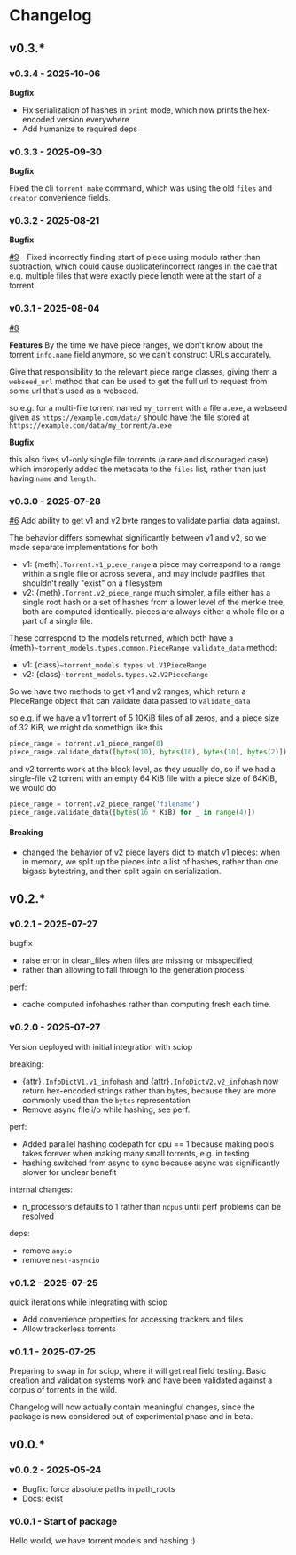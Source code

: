 # Changelog

## v0.3.*

### v0.3.4 - 2025-10-06

**Bugfix**

- Fix serialization of hashes in `print` mode, which now prints the hex-encoded version everywhere
- Add humanize to required deps

### v0.3.3 - 2025-09-30

**Bugfix**

Fixed the cli `torrent make` command, which was using the old `files` and `creator` convenience fields.

### v0.3.2 - 2025-08-21

**Bugfix**

[#9](https://github.com/p2p-ld/torrent-models/pull/9) - Fixed incorrectly finding start of piece
using modulo rather than subtraction, which could cause duplicate/incorrect ranges
in the cae that e.g. multiple files that were exactly piece length were at the start of a torrent.

### v0.3.1 - 2025-08-04

[#8](https://github.com/p2p-ld/torrent-models/pull/8)

**Features**
By the time we have piece ranges, 
we don't know about the torrent `info.name` field anymore, so we can't construct URLs accurately.

Give that responsibility to the relevant piece range classes, 
giving them a `webseed_url` method that can be used to get the full url to request from some url that's used as a webseed.

so e.g. for a multi-file torrent named `my_torrent` with a file `a.exe`, 
a webseed given as `https://example.com/data/` should have the file stored at `https://example.com/data/my_torrent/a.exe`

**Bugfix**

this also fixes v1-only single file torrents 
(a rare and discouraged case) which improperly added the metadata to the `files` list, 
rather than just having `name` and `length`.

### v0.3.0 - 2025-07-28

[#6](https://github.com/p2p-ld/torrent-models/pull/6) 
Add ability to get v1 and v2 byte ranges to validate partial data against.

The behavior differs somewhat significantly between v1 and v2, so we made separate implementations for both

- v1: {meth}`.Torrent.v1_piece_range` a piece may correspond to a range within a single file or across several, and may include padfiles that shouldn't really "exist" on a filesystem
- v2: {meth}`.Torrent.v2_piece_range` much simpler, a file either has a single root hash or a set of hashes from a lower level of the merkle tree, both are computed identically. pieces are always either a whole file or a part of a single file.

These correspond to the models returned, which both have a {meth}`~torrent_models.types.common.PieceRange.validate_data` method:

- v1: {class}`~torrent_models.types.v1.V1PieceRange`
- v2: {class}`~torrent_models.types.v2.V2PieceRange`

So we have two methods to get v1 and v2 ranges, which return a PieceRange object that can validate data passed to `validate_data`

so e.g. if we have a v1 torrent of 5 10KiB files of all zeros, and a piece size of 32 KiB, we might do somethign like this

```python
piece_range = torrent.v1_piece_range(0)
piece_range.validate_data([bytes(10), bytes(10), bytes(10), bytes(2)])
```

and v2 torrents work at the block level, as they usually do, so if we had a single-file v2 torrent with an empty 64 KiB file with a piece size of 64KiB, we would do

```python
piece_range = torrent.v2_piece_range('filename')
piece_range.validate_data([bytes(16 * KiB) for _ in range(4)])
```

#### Breaking

- changed the behavior of v2 piece layers dict to match v1 pieces: 
  when in memory, we split up the pieces into a list of hashes, rather than one bigass bytestring, 
  and then split again on serialization.

## v0.2.*

### v0.2.1 - 2025-07-27

bugfix
- raise error in clean_files when files are missing or misspecified, 
- rather than allowing to fall through to the generation process.

perf:
- cache computed infohashes rather than computing fresh each time.

### v0.2.0 - 2025-07-27

Version deployed with initial integration with sciop

breaking:
- {attr}`.InfoDictV1.v1_infohash` and {attr}`.InfoDictV2.v2_infohash` now return hex-encoded strings
  rather than bytes, because they are more commonly used than the `bytes` representation
- Remove async file i/o while hashing, see perf.

perf:
- Added parallel hashing codepath for cpu == 1 because making pools takes forever 
  when making many small torrents, e.g. in testing
- hashing switched from async to sync because async was significantly slower for unclear benefit

internal changes:
- n_processors defaults to 1 rather than `ncpus` until perf problems can be resolved

deps:
- remove `anyio`
- remove `nest-asyncio`

### v0.1.2 - 2025-07-25

quick iterations while integrating with sciop

- Add convenience properties for accessing trackers and files
- Allow trackerless torrents

### v0.1.1 - 2025-07-25

Preparing to swap in for sciop, where it will get real field testing.
Basic creation and validation systems work and have been validated against a corpus of
torrents in the wild.

Changelog will now actually contain meaningful changes, since the package is now considered
out of experimental phase and in beta.

## v0.0.*

### v0.0.2 - 2025-05-24

- Bugfix: force absolute paths in path_roots
- Docs: exist

### v0.0.1 - Start of package

Hello world, we have torrent models and hashing :)
